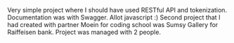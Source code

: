 Very simple project where I should have used RESTful API and tokenization. Documentation was with Swagger.
Allot javascript :)
Second project that I had created with partner Moein for coding school was Sumsy Gallery for Raiffeisen bank. Project was managed with 2 people.
